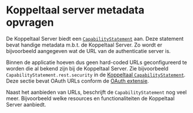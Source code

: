 # Koppeltaal server metadata opvragen

De Koppeltaal Server biedt een [`CapabilityStatement`](https://www.hl7.org/fhir/capabilitystatement.html) aan. Deze statement bevat handige metadata m.b.t. de Koppeltaal Server. Zo wordt er bijvoorbeeld aangegeven wat de URL van de authenticatie server is.

Binnen de applicatie hoeven dus geen hard-coded URLs geconfigureerd te worden die al bekend zijn bij de Koppeltaal Server. Zie bijvoorbeeld `CapabilityStatement.rest.security` in de [Koppeltaal `CapabilityStatement`](https://hapi-fhir-server.koppeltaal.headease.nl/fhir/metadata). Deze sectie bevat OAuth URLs conform de [OAuth extensie](https://www.hl7.org/fhir/extension-oauth-uris.html).

Naast het aanbieden van URLs, beschrijft de `CapabilityStatement` nog veel meer. Bijvoorbeeld welke resources en functionaliteiten de Koppeltaal Server aanbiedt.&#x20;

